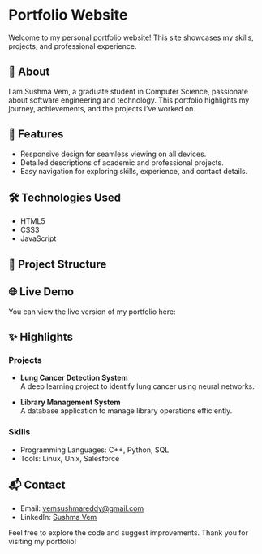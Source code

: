 # Portfolio Website

Welcome to my personal portfolio website! This site showcases my skills, projects, and professional experience.

## 📄 About
I am Sushma Vem, a graduate student in Computer Science, passionate about software engineering and technology. This portfolio highlights my journey, achievements, and the projects I’ve worked on.

## 🌟 Features
- Responsive design for seamless viewing on all devices.
- Detailed descriptions of academic and professional projects.
- Easy navigation for exploring skills, experience, and contact details.

## 🛠️ Technologies Used
- HTML5
- CSS3
- JavaScript 

## 📂 Project Structure


## 🌐 Live Demo
You can view the live version of my portfolio here: 

## ✨ Highlights

### Projects
- **Lung Cancer Detection System**  
  A deep learning project to identify lung cancer using neural networks.

- **Library Management System**  
  A database application to manage library operations efficiently.

### Skills
- Programming Languages: C++, Python, SQL
- Tools: Linux, Unix, Salesforce

## 📬 Contact
- Email: [vemsushmareddy@gmail.com](mailto:vemsushmareddy@gmail.com)
- LinkedIn: [Sushma Vem](https://www.linkedin.com/in/sushma-reddy-551281238)

Feel free to explore the code and suggest improvements. Thank you for visiting my portfolio!

